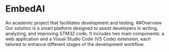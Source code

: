 # EmbedAI
An academic project that facilitates development and testing.
##Overview
Our solution is a smart platform designed to assist developers in writing, analyzing, and improving STM32 code. It includes two main components: a web application and a Visual Studio Code (VS Code) extension, each tailored to enhance different stages of the development workflow.
